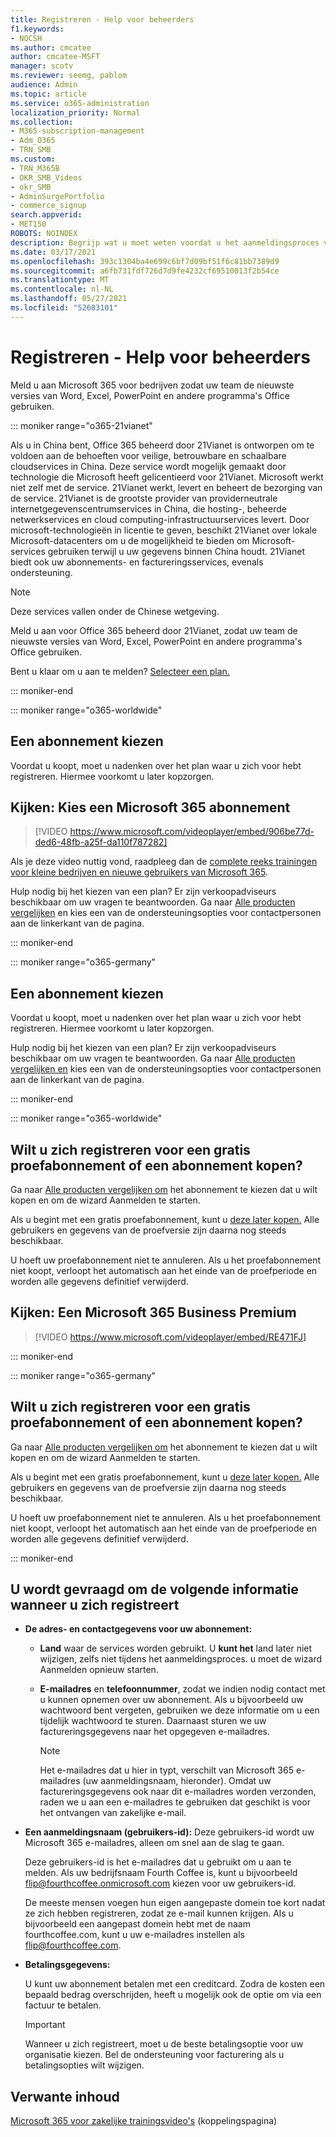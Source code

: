 ```yaml
---
title: Registreren - Help voor beheerders
f1.keywords:
- NOCSH
ms.author: cmcatee
author: cmcatee-MSFT
manager: scotv
ms.reviewer: seemg, pablom
audience: Admin
ms.topic: article
ms.service: o365-administration
localization_priority: Normal
ms.collection:
- M365-subscription-management
- Adm_O365
- TRN_SMB
ms.custom:
- TRN_M365B
- OKR_SMB_Videos
- okr_SMB
- AdminSurgePortfolio
- commerce_signup
search.appverid:
- MET150
ROBOTS: NOINDEX
description: Begrijp wat u moet weten voordat u het aanmeldingsproces voor Office 365.
ms.date: 03/17/2021
ms.openlocfilehash: 393c1304ba4e699c6bf7d09bf51f6c81bb7389d9
ms.sourcegitcommit: a6fb731fdf726d7d9fe4232cf69510013f2b54ce
ms.translationtype: MT
ms.contentlocale: nl-NL
ms.lasthandoff: 05/27/2021
ms.locfileid: "52683101"
---
```

# <a name="how-to-sign-up---admin-help"></a>Registreren - Help voor beheerders

Meld u aan Microsoft 365 voor bedrijven zodat uw team de nieuwste versies van Word, Excel, PowerPoint en andere programma's Office gebruiken.

::: moniker range="o365-21vianet"

Als u in China bent, Office 365 beheerd door 21Vianet is ontworpen om te voldoen aan de behoeften voor veilige, betrouwbare en schaalbare cloudservices in China. Deze service wordt mogelijk gemaakt door technologie die Microsoft heeft gelicentieerd voor 21Vianet. Microsoft werkt niet zelf met de service. 21Vianet werkt, levert en beheert de bezorging van de service. 21Vianet is de grootste provider van providerneutrale internetgegevenscentrumservices in China, die hosting-, beheerde netwerkservices en cloud computing-infrastructuurservices levert. Door microsoft-technologieën in licentie te geven, beschikt 21Vianet over lokale Microsoft-datacenters om u de mogelijkheid te bieden om Microsoft-services gebruiken terwijl u uw gegevens binnen China houdt. 21Vianet biedt ook uw abonnements- en factureringsservices, evenals ondersteuning.
  
> [!NOTE]
> Deze services vallen onder de Chinese wetgeving.
  
Meld u aan voor Office 365 beheerd door 21Vianet, zodat uw team de nieuwste versies van Word, Excel, PowerPoint en andere programma's Office gebruiken.
  
Bent u klaar om u aan te melden? [Selecteer een plan.](https://products.office.com/zh-cn/business/compare-office-365-for-business-plans)
  
::: moniker-end

::: moniker range="o365-worldwide"
## <a name="choose-a-plan"></a>Een abonnement kiezen

Voordat u koopt, moet u nadenken over het plan waar u zich voor hebt registreren. Hiermee voorkomt u later kopzorgen.

## <a name="watch-choose-a-microsoft-365-subscription"></a>Kijken: Kies een Microsoft 365 abonnement

> [!VIDEO https://www.microsoft.com/videoplayer/embed/906be77d-ded6-48fb-a25f-da110f787282]

Als je deze video nuttig vond, raadpleeg dan de [complete reeks trainingen voor kleine bedrijven en nieuwe gebruikers van Microsoft 365](../../business-video/index.yml).

Hulp nodig bij het kiezen van een plan? Er zijn verkoopadviseurs beschikbaar om uw vragen te beantwoorden. Ga naar [Alle producten vergelijken](https://products.office.com/compare-all-microsoft-office-products?tab=2) en kies een van de ondersteuningsopties voor contactpersonen aan de linkerkant van de pagina.
  
::: moniker-end

::: moniker range="o365-germany"
## <a name="choose-a-plan"></a>Een abonnement kiezen

Voordat u koopt, moet u nadenken over het plan waar u zich voor hebt registreren. Hiermee voorkomt u later kopzorgen.
  
Hulp nodig bij het kiezen van een plan? Er zijn verkoopadviseurs beschikbaar om uw vragen te beantwoorden. Ga naar [Alle producten vergelijken en](https://products.office.com/compare-all-microsoft-office-products?tab=2) kies een van de ondersteuningsopties voor contactpersonen aan de linkerkant van de pagina. 
  
::: moniker-end

::: moniker range="o365-worldwide"
## <a name="ready-to-sign-up-for-a-free-trial-or-buy-a-subscription"></a>Wilt u zich registreren voor een gratis proefabonnement of een abonnement kopen?

Ga naar [Alle producten vergelijken om](https://products.office.com/compare-all-microsoft-office-products?tab=2) het abonnement te kiezen dat u wilt kopen en om de wizard Aanmelden te starten. 
  
Als u begint met een gratis proefabonnement, kunt u [deze later kopen.](../../commerce/try-or-buy-microsoft-365.md) Alle gebruikers en gegevens van de proefversie zijn daarna nog steeds beschikbaar.
  
U hoeft uw proefabonnement niet te annuleren. Als u het proefabonnement niet koopt, verloopt het automatisch aan het einde van de proefperiode en worden alle gegevens definitief verwijderd.

## <a name="watch-set-up-microsoft-365-business-premium"></a>Kijken: Een Microsoft 365 Business Premium

> [!VIDEO https://www.microsoft.com/videoplayer/embed/RE471FJ]

::: moniker-end

::: moniker range="o365-germany"
## <a name="ready-to-sign-up-for-a-free-trial-or-buy-a-subscription"></a>Wilt u zich registreren voor een gratis proefabonnement of een abonnement kopen?

Ga naar [Alle producten vergelijken om](https://products.office.com/compare-all-microsoft-office-products?tab=2) het abonnement te kiezen dat u wilt kopen en om de wizard Aanmelden te starten. 
  
Als u begint met een gratis proefabonnement, kunt u [deze later kopen.](../../commerce/try-or-buy-microsoft-365.md) Alle gebruikers en gegevens van de proefversie zijn daarna nog steeds beschikbaar.
  
U hoeft uw proefabonnement niet te annuleren. Als u het proefabonnement niet koopt, verloopt het automatisch aan het einde van de proefperiode en worden alle gegevens definitief verwijderd.
  
::: moniker-end

## <a name="youll-be-asked-for-the-following-information-when-you-sign-up"></a>U wordt gevraagd om de volgende informatie wanneer u zich registreert

- **De adres- en contactgegevens voor uw abonnement:**

  - **Land** waar de services worden gebruikt. U **kunt het** land later niet wijzigen, zelfs niet tijdens het aanmeldingsproces. u moet de wizard Aanmelden opnieuw starten.

  - **E-mailadres** en **telefoonnummer**, zodat we indien nodig contact met u kunnen opnemen over uw abonnement. Als u bijvoorbeeld uw wachtwoord bent vergeten, gebruiken we deze informatie om u een tijdelijk wachtwoord te sturen. Daarnaast sturen we uw factureringsgegevens naar het opgegeven e-mailadres.

    > [!NOTE]
    > Het e-mailadres dat u hier in typt, verschilt van Microsoft 365 e-mailadres (uw aanmeldingsnaam, hieronder). Omdat uw factureringsgegevens ook naar dit e-mailadres worden verzonden, raden we u aan een e-mailadres te gebruiken dat geschikt is voor het ontvangen van zakelijke e-mail.
  
- **Een aanmeldingsnaam (gebruikers-id):** Deze gebruikers-id wordt uw Microsoft 365 e-mailadres, alleen om snel aan de slag te gaan.

    Deze gebruikers-id is het e-mailadres dat u gebruikt om u aan te melden. Als uw bedrijfsnaam Fourth Coffee is, kunt u bijvoorbeeld flip@fourthcoffee.onmicrosoft.com kiezen voor uw gebruikers-id.

    De meeste mensen voegen hun eigen aangepaste domein toe kort nadat ze zich hebben registreren, zodat ze e-mail kunnen krijgen. Als u bijvoorbeeld een aangepast domein hebt met de naam fourthcoffee.com, kunt u uw e-mailadres instellen als flip@fourthcoffee.com.

- **Betalingsgegevens:**

    U kunt uw abonnement betalen met een creditcard. Zodra de kosten een bepaald bedrag overschrijden, heeft u mogelijk ook de optie om via een factuur te betalen.

    > [!IMPORTANT]
    >  Wanneer u zich registreert, moet u de beste betalingsoptie voor uw organisatie kiezen. Bel de ondersteuning voor facturering als u betalingsopties wilt wijzigen.

## <a name="related-content"></a>Verwante inhoud

[Microsoft 365 voor zakelijke trainingsvideo's](../../business-video/index.yml) (koppelingspagina)
